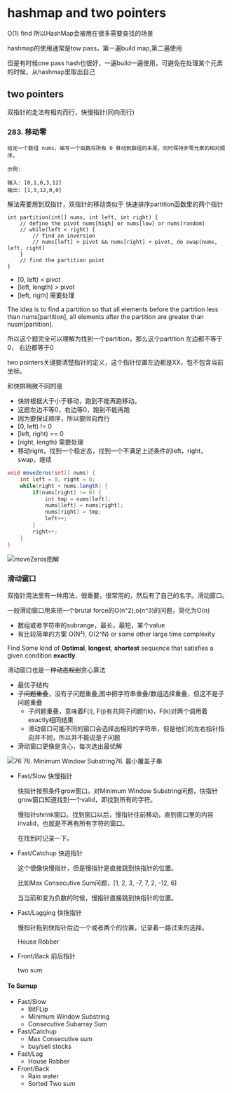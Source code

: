 # hashmap and two pointers
O(1) find 所以HashMap会被用在很多需要查找的场景

hashmap的使用通常是tow pass，第一遍build map,第二遍使用

但是有时候one pass hash也很好，一遍build一遍使用，可避免在处理某个元素的时候，从hashmap里取出自己


## two pointers

双指针的走法有相向而行，快慢指针(同向而行)

### 283. 移动零

    给定一个数组 nums，编写一个函数将所有 0 移动到数组的末尾，同时保持非零元素的相对顺序。

    示例:

    输入: [0,1,0,3,12]
    输出: [1,3,12,0,0]


解法需要用到双指针，双指针的移动类似于 快速排序partition函数里的两个指针

```
int partition(int[] nums, int left, int right) {
    // define the pivot nums[high] or nums[low] or nums[random]
    // while(left < right) {
        // find an inversion
        // nums[left] > pivot && nums[right] < pivot, do swap(nums, left, right)
    }
    // find the partition point
}
```
* [0, left) < pivot
* [left, length) > pivot
* [left, rigth] 需要处理


The idea is to find a partition so that all elements before the partition  less than nums[partition], all elements after the partition are greater than nusm[partition].

所以这个题完全可以理解为找到一个partition，那么这个partition 左边都不等于0， 右边都等于0

two pointers关键要清楚指针的定义，这个指针位置左边都是XX，包不包含当前坐标。

和快排稍微不同的是
* 快排根据大于小于移动，跑到不能再跑移动。
* 这题左边不等0，右边等0，跑到不能再跑
* 因为要保证顺序，所以要同向而行
* [0, left) != 0
* [left, right) == 0
* [right, length) 需要处理
* 移动right，找到一个稳定态，找到一个不满足上述条件的left，right，swap，继续

```java
void moveZeros(int[] nums) {
    int left = 0, right = 0;
    while(right < nums.length) {
        if(nums[right] != 0) {
            int tmp = nums[left];
            nums[left] = nums[right];
            nums[right] = tmp;
            left++;
        }
        right++;
    }
}
```

![moveZeros图解](./graphs/moveZeros.drawio.svg)

### 滑动窗口
双指针用法里有一种用法，很重要，很常用的，然后有了自己的名字。滑动窗口。

一般滑动窗口用来把一个brutal force的O(n^2),o(n^3)的问题，简化为O(n)



* 数组或者字符串的subrange，最长，最短，某个value
* 有比较简单的方案 O(N²), O(2^N) or some other large time complexity

Find Some kind of **Optimal**, **longest**, **shortest** sequence that satisfies a given condition **exactly**.


滑动窗口也是一种~~动态规划~~贪心算法
* 最优子结构
* ~~子问题重叠~~，没有子问题重叠,图中把字符串重叠/数组选择重叠，但这不是子问题重叠
    * 子问题重叠，意味着F(i), F(j)有共同子问题f(k)，F(k)对两个调用着exactly相同结果
    * 滑动窗口可能不同的窗口会选择出相同的字符串，但是他们的左右指针指向并不同，所以并不能说是子问题
* 滑动窗口更像是贪心，每次选出最优解    


![76 76. Minimum Window Substring76. 最小覆盖子串](./graphs/76.minimum-window-substring.drawio.svg)


* Fast/Slow 快慢指针

    快指针按照条件grow窗口。对Minimum Window Substring问题，快指针grow窗口知道找到一个valid，即找到所有的字符。

    慢指针shrink窗口。找到窗口以后，慢指针往前移动，直到窗口里的内容invalid，也就是不再有所有字符的窗口。

    在找到时记录一下。

* Fast/Catchup  快追指针

    这个很像快慢指针，但是慢指针是直接跳到快指针的位置。

    比如Max Consecutive Sum问题，[1, 2, 3, -7, 7, 2, -12, 6]

    当当前和变为负数的时候，慢指针直接跳到快指针的位置。

* Fast/Lagging 快拖指针

    慢指针拖到快指针后边一个或者两个的位置，记录着一路过来的选择。

    House Robber

* Front/Back 前后指针

    two sum


#### To Sumup
* Fast/Slow
    * BitFLip
    * Minimum Window Substring
    * Consecutive Subarray Sum
*  Fast/Catchup
    *  Max Consecutive sum
    * buy/sell stocks
* Fast/Lag
    * House Robber
* Front/Back
    * Rain water
    * Sorted Two sum
